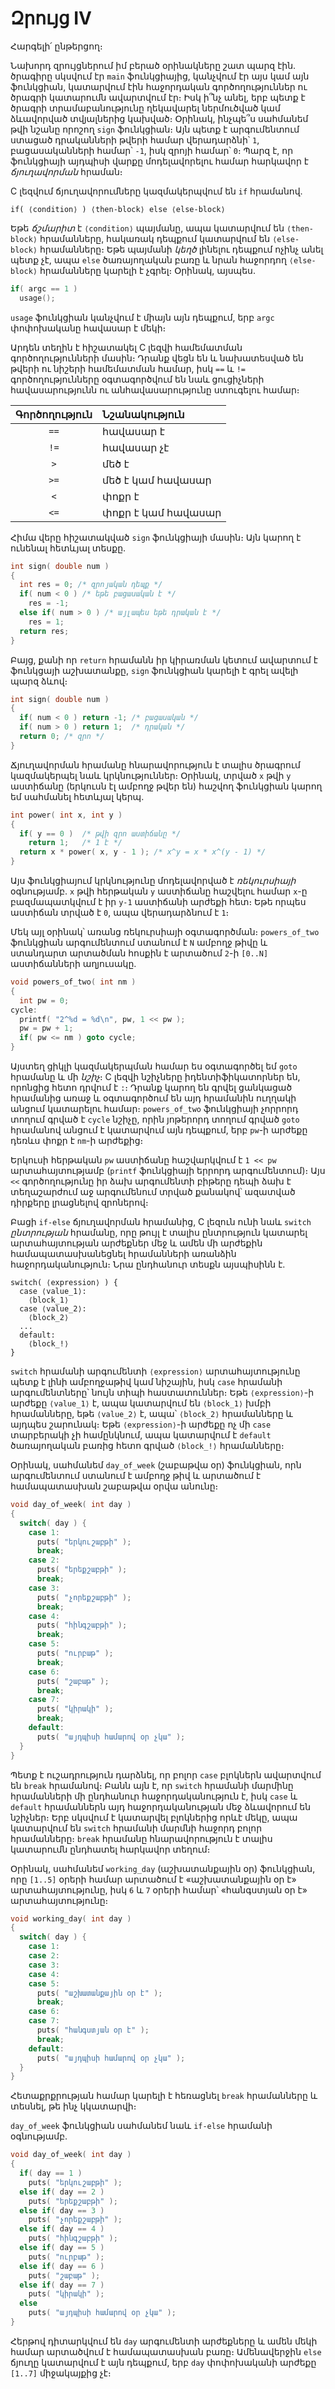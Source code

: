 # Զրույց IV

Հարգելի՛ ընթերցող։

Նախորդ զրույցներում իմ բերած օրինակները շատ պարզ էին․ ծրագիրը սկսվում էր `main` ֆունկցիայից, կանչվում էր այս կամ այն ֆունկցիան, կատարվում էին հաջորդական գործողություններ ու ծրագրի կատարումն ավարտվում էր։ Իսկ ի՞նչ անել, երբ պետք է ծրագրի տրամաբանությունը ղեկավարել ներմուծված կամ ձևավորված տվյալներից կախված։ Օրինակ, ինչպե՞ս սահմանեմ թվի նշանը որոշող `sign` ֆունկցիան։ Այն պետք է արգումենտում ստացած դրականների թվերի համար վերադարձնի՝ `1`, բացասականների համար՝ `-1`, իսկ զրոյի համար՝ `0`։ Պարզ է, որ ֆունկցիայի այդպիսի վարքը մոդելավորելու համար հարկավոր է *ճյուղավորման* հրաման։

C լեզվում ճյուղավորումները կազմակերպվում են `if` հրամանով.

```
if( ⟨condition⟩ ) ⟨then-block⟩ else ⟨else-block⟩
```

Եթե *ճշմարիտ* է `⟨condition⟩` պայմանը, ապա կատարվում են `⟨then-block⟩` հրամանները, հակառակ դեպքում կատարվում են `⟨else-block⟩` հրամանները։ Եթե պայմանի *կեղծ* լինելու դեպքում ոչինչ անել պետք չէ, ապա `else` ծառայողական բառը և նրան հաջորդող `⟨else-block⟩` հրամանները կարելի է չգրել։ Օրինակ, այսպես.

```c
if( argc == 1 )
  usage();
```

`usage` ֆունկցիան կանչվում է միայն այն դեպքում, երբ `argc` փոփոխականը հավասար է մեկի։

Արդեն տեղին է հիշատակել C լեզվի համեմատման գործողությունների մասին։ Դրանք վեցն են և նախատեսված են թվերի ու նիշերի համեմատման համար, իսկ `==` և `!=` գործողությունները օգտագործվում են նաև ցուցիչների հավասարությունն ու անհավասարությունը ստուգելու համար։

Գործողություն | Նշանակություն
:--------------:|:------------------
`==`            | հավասար է
`!=`            | հավասար չէ
`>`             | մեծ է
`>=`            | մեծ է կամ հավասար
`<`             | փոքր է
`<=`            | փոքր է կամ հավասար

Հիմա վերը հիշատակված `sign` ֆունկցիայի մասին։ Այն կարող է ունենալ հետևյալ տեսքը.

```c
int sign( double num )
{
  int res = 0; /* զրոյական դեպք */
  if( num < 0 ) /* եթե բացասական է */
    res = -1;
  else if( num > 0 ) /* այլապես եթե դրական է */
    res = 1;
  return res;
}
```

Բայց, քանի որ `return` հրամանն իր կիրառման կետում ավարտում է ֆունկցայի աշխատանքը, `sign` ֆունկցիան կարելի է գրել ավելի պարզ ձևով։

```c
int sign( double num )
{
  if( num < 0 ) return -1; /* բացասական */
  if( num > 0 ) return 1;  /* դրական */
  return 0; /* զրո */
}
```

Ճյուղավորման հրամանը հնարավորություն է տալիս ծրագրում կազմակերպել նաև կրկնություններ։ Օրինակ, տրված `x` թվի `y` աստիճանը (երկուսն էլ ամբողջ թվեր են) հաշվող ֆունկցիան կարող եմ սահմանել հետևյալ կերպ.

```c
int power( int x, int y )
{
  if( y == 0 )  /* թվի զրո աստիճանը */
    return 1;   /* 1 է */
  return x * power( x, y - 1 ); /* x^y = x * x^(y - 1) */
}
```

Այս ֆունկցիայում կրկնությունը մոդելավորված է *ռեկուրսիայի* օգնությամբ. `x` թվի հերթական `y` աստիճանը հաշվելու համար `x`-ը բազմապատկվում է իր `y-1` աստիճանի արժեքի հետ։ Եթե որպես աստիճան տրված է `0`, ապա վերադարձնում է `1`։

Մեկ այլ օրինակ՝ առանց ռեկուրսիայի օգտագործման։ `powers_of_two` ֆունկցիան արգումենտում ստանում է `N` ամբողջ թիվը և ստանդարտ արտածման հոսքին է արտածում `2`-ի `[0..N]` աստիճանների աղյուսակը.

```c
void powers_of_two( int nm )
{
  int pw = 0;
cycle:
  printf( "2^%d = %d\n", pw, 1 << pw );
  pw = pw + 1;
  if( pw <= nm ) goto cycle;
}
```

Այստեղ ցիկլի կազմակերպման համար ես օգտագործել եմ `goto` հրամանը և մի *նշիչ*։ C լեզվի նշիչները իդենտիֆիկատորներ են, որոնցից հետո դրվում է `:`։ Դրանք կարող են գրվել ցանկացած հրամանից առաջ և օգտագործում են այդ հրամանին ուղղակի անցում կատարելու համար։ `powers_of_two` ֆունկցիայի չորրորդ տողում գրված է `cycle` նշիչը, որին յոթերորդ տողում գրված `goto` հրամանով անցում է կատարվում այն դեպքում, երբ `pw`-ի արժեքը դեռևս փոքր է `nm`-ի արժեքից։

Երկուսի հերթական `pw` աստիճանը հաշվարկվում է `1 << pw` արտահայտությամբ (`printf` ֆունկցիայի երրորդ արգումենտում)։ Այս `<<` գործողությունը իր ձախ արգումենտի բիթերը դեպի ձախ է տեղաշարժում աջ արգումենում տրված քանակով՝ ազատված դիրքերը լրացնելով զրոներով։


Բացի `if-else` ճյուղավորման հրամանից, C լեզուն ունի նաև `switch` *ընտրության* հրամանը, որը թույլ է տալիս ընտրություն կատարել արտահայտության արժեքներ մեջ և ամեն մի արժեքին համապատասխանեցնել հրամանների առանձին հաջորդականություն։ Նրա ընդհանուր տեսքն այսպիսինն է.

```
switch( ⟨expression⟩ ) {
  case ⟨value_1⟩:
    ⟨block_1⟩
  case ⟨value_2⟩:
    ⟨block_2⟩
  ...
  default:
    ⟨block_!⟩
}
```

`switch` հրամանի արգումենտի `⟨expression⟩` արտահայտությունը պետք է լինի ամբողջաթիվ կամ նիշային, իսկ `case` հրամանի արգումենտները՝ նույն տիպի հաստատուններ։ Եթե `⟨expression⟩`-ի արժեքը `⟨value_1⟩` է, ապա կատարվում են `⟨block_1⟩` խմբի հրամանները, եթե `⟨value_2⟩` է, ապա՝ `⟨block_2⟩` հրամանները և այդպես շարունակ։ Եթե `⟨expression⟩`-ի արժեքը ոչ մի `case` տարբերակի չի համընկնում, ապա կատարվում է `default` ծառայողական բառից հետո գրված `⟨block_!⟩` հրամանները։

Օրինակ, սահմանեմ `day_of_week` (շաբաթվա օր) ֆունկցիան, որն արգումենտում ստանում է ամբողջ թիվ և արտածում է համապատասխան շաբաթվա օրվա անունը։

```c
void day_of_week( int day )
{
  switch( day ) {
    case 1:
      puts( "երկուշաբթի" );
      break;
    case 2:
      puts( "երեքշաբթի" );
      break;
    case 3:
      puts( "չորեքշաբթի" );
      break;
    case 4:
      puts( "հինգշաբթի" );
      break;
    case 5:
      puts( "ուրբաթ" );
      break;
    case 6:
      puts( "շաբաթ" );
      break;
    case 7:
      puts( "կիրակի" );
      break;
    default:
      puts( "այդպիսի համարով օր չկա" );
  }
}
```

Պետք է ուշադրություն դարձնել, որ բոլոր `case` բլոկներն ավարտվում են `break` հրամանով։ Բանն այն է, որ `switch` հրամանի մարմինը հրամանների մի ընդհանուր հաջորդականություն է, իսկ `case` և `default` հրամաններն այդ հաջորդականության մեջ ձևավորում են նշիչներ։ Երբ սկսվում է կատարվել բլոկներից որևէ մեկը, ապա կատարվում են `switch` հրամանի մարմնի հաջորդ բոլոր հրամանները։ `break` հրամանը հնարավորություն է տալիս կատարումն ընդհատել հարկավոր տեղում։

Օրինակ, սահմանեմ `working_day` (աշխատանքային օր) ֆունկցիան, որը `[1..5]` օրերի համար արտածում է «աշխատանքային օր է» արտահայտությունը, իսկ `6` և `7` օրերի համար՝ «հանգստյան օր է» արտահայտությունը։

```c
void working_day( int day )
{
  switch( day ) {
    case 1:
    case 2:
    case 3:
    case 4:
    case 5:
      puts( "աշխատանքային օր է" );
      break;
    case 6:
    case 7:
      puts( "հանգստյան օր է" );
      break;
    default:
      puts( "այդպիսի համարով օր չկա" );
  }
}
```

Հետաքրքրության համար կարելի է հեռացնել `break` հրամանները և տեսնել, թե ինչ կկատարվի։


`day_of_week` ֆունկցիան սահմանեմ նաև `if-else` հրամանի օգնությամբ.

```c
void day_of_week( int day )
{
  if( day == 1 )
    puts( "երկուշաբթի" );
  else if( day == 2 )
    puts( "երեքշաբթի" );
  else if( day == 3 )
    puts( "չորեքշաբթի" );
  else if( day == 4 )
    puts( "հինգշաբթի" );
  else if( day == 5 )
    puts( "ուրբաթ" );
  else if( day == 6 )
    puts( "շաբաթ" );
  else if( day == 7 )
    puts( "կիրակի" );
  else
    puts( "այդպիսի համարով օր չկա" );
}
```

Հերթով դիտարկվում են `day` արգումենտի արժեքները և ամեն մեկի համար արտածվում է համապատասխան բառը։ Ամենավերջին `else` ճյուղը կատարվում է այն դեպքում, երբ `day` փոփոխականի արժեքը `[1..7]` միջակայքից չէ։




